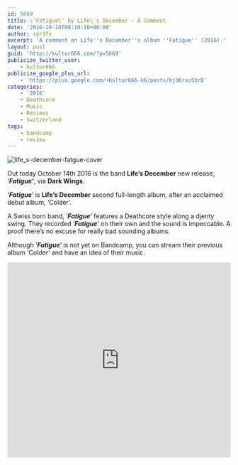 ```yaml
---
id: 5669
title: \'Fatigue\' by Life\'s December - A Comment
date: '2016-10-14T00:10:10+00:00'
author: syr3fx
excerpt: 'A comment on Life''s December''s album ''Fatigue'' (2016).'
layout: post
guid: 'http://kultur666.com/?p=5669'
publicize_twitter_user:
    - kultur666
publicize_google_plus_url:
    - 'https://plus.google.com/+Kultur666-k6/posts/bj36rxu5brD'
categories:
    - '2016'
    - Deathcore
    - Music
    - Reviews
    - Switzerland
tags:
    - bandcamp
    - review
---
```


![life_s-december-fatgue-cover](http://localhost:8080/wp-content/uploads/2016/10/life_s-december-fatgue-cover.jpg)

Out today October 14th 2016 is the band **Life’s December** new release, ‘***Fatigue’***, via **Dark Wings**.

‘***Fatigue***‘ is **Life’s December** second full-length album, after an acclaimed debut album, ‘Colder’.

A Swiss born band, ‘***Fatigue***‘ features a Deathcore style along a djenty swing. They recorded ‘***Fatigue***‘ on their own and the sound is impeccable. A proof there’s no excuse for really bad sounding albums.

Although ‘***Fatigue***‘ is not yet on Bandcamp, you can stream their previous album ‘Colder’ and have an idea of their music.

<iframe style="border: 0; width: 100%; height: 439px;" src="https://bandcamp.com/EmbeddedPlayer/album=4063356967/size=large/bgcol=333333/linkcol=e99708/tracklist=false/transparent=true/" seamless></iframe>